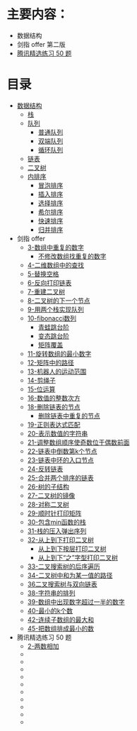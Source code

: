 ﻿# 主要内容：
- 数据结构
- 剑指 offer 第二版
- [腾讯精选练习 50 题](https://leetcode-cn.com/problemset/50/)
        
# 目录
 - [数据结构](https://github.com/jinbooooom/coding-for-interview/blob/master/Data%20structure/README.md)
    - [栈](https://github.com/jinbooooom/coding-for-interview/blob/master/Data%20structure/stack/stack.py)
    - [队列](https://github.com/jinbooooom/coding-for-interview/blob/master/Data%20structure/queue)
        - [普通队列](https://github.com/jinbooooom/coding-for-interview/blob/master/Data%20structure/queue/queue.py)
        - [双端队列](https://github.com/jinbooooom/coding-for-interview/blob/master/Data%20structure/queue/deque.py)
        - [循环队列](https://github.com/jinbooooom/coding-for-interview/blob/master/Data%20structure/queue/loopqueue.py)
    - [链表](https://github.com/jinbooooom/coding-for-interview/blob/master/Data%20structure/list/linkedList.py)
    - [二叉树](https://github.com/jinbooooom/coding-for-interview/tree/master/Data%20structure/tree/BinaryTree.py)
    - [内排序](https://github.com/jinbooooom/coding-for-interview/tree/master/Data%20structure/sort)
        - [冒泡排序](https://github.com/jinbooooom/coding-for-interview/blob/master/Data%20structure/sort/bubbleSort.py)
        - [插入排序](https://github.com/jinbooooom/coding-for-interview/blob/master/Data%20structure/sort/insertSort.py)
        - [选择排序](https://github.com/jinbooooom/coding-for-interview/blob/master/Data%20structure/sort/selectSort.py)
        - [希尔排序](https://github.com/jinbooooom/coding-for-interview/blob/master/Data%20structure/sort/shellSort.py)
        - [快速排序](https://github.com/jinbooooom/coding-for-interview/blob/master/Data%20structure/sort/quickSort.py)
        - [归并排序](https://github.com/jinbooooom/coding-for-interview/blob/master/Data%20structure/sort/mergeSort.py)
- 剑指 offer
    - [3-数组中重复的数字](https://github.com/jinbooooom/coding-for-interview/blob/master/%E5%89%91%E6%8C%87offer/3-%E6%95%B0%E7%BB%84%E4%B8%AD%E9%87%8D%E5%A4%8D%E7%9A%84%E6%95%B0%E5%AD%97/duplication.py)
        - [不修改数组找重复的数字](https://github.com/jinbooooom/coding-for-interview/blob/master/%E5%89%91%E6%8C%87offer/3-%E6%95%B0%E7%BB%84%E4%B8%AD%E9%87%8D%E5%A4%8D%E7%9A%84%E6%95%B0%E5%AD%97/duplication2.py)
    - [4-二维数组中的查找](https://github.com/jinbooooom/coding-for-interview/blob/master/%E5%89%91%E6%8C%87offer/4-%E4%BA%8C%E7%BB%B4%E6%95%B0%E7%BB%84%E4%B8%AD%E7%9A%84%E6%9F%A5%E6%89%BE/find.py)
    - [5-替换空格](https://github.com/jinbooooom/coding-for-interview/blob/master/%E5%89%91%E6%8C%87offer/5-%E6%9B%BF%E6%8D%A2%E7%A9%BA%E6%A0%BC/replaceBlank.py)
    - [6-反向打印链表](https://github.com/jinbooooom/coding-for-interview/blob/master/%E5%89%91%E6%8C%87offer/6-%E5%8F%8D%E5%90%91%E6%89%93%E5%8D%B0%E9%93%BE%E8%A1%A8/6%20printListFromTailToHead.py)
    - [7-重建二叉树](https://github.com/jinbooooom/coding-for-interview/blob/master/%E5%89%91%E6%8C%87offer/7-%E9%87%8D%E5%BB%BA%E4%BA%8C%E5%8F%89%E6%A0%91/reConstructBinaryTree.py)
    - [8-二叉树的下一个节点](https://github.com/jinbooooom/coding-for-interview/blob/master/%E5%89%91%E6%8C%87offer/8-%E4%BA%8C%E5%8F%89%E6%A0%91%E7%9A%84%E4%B8%8B%E4%B8%80%E4%B8%AA%E8%8A%82%E7%82%B9/getNext.py)
    - [9-用两个栈实现队列](https://github.com/jinbooooom/coding-for-interview/blob/master/%E5%89%91%E6%8C%87offer/9-%E7%94%A8%E4%B8%A4%E4%B8%AA%E6%A0%88%E5%AE%9E%E7%8E%B0%E9%98%9F%E5%88%97/stack2queue.py)
    - [10-fibonacci数列](https://github.com/jinbooooom/coding-for-interview/blob/master/%E5%89%91%E6%8C%87offer/10-fibonacci%E6%95%B0%E5%88%97/fibonacci.py)
        - [青蛙跳台阶](https://github.com/jinbooooom/coding-for-interview/blob/master/%E5%89%91%E6%8C%87offer/10-fibonacci%E6%95%B0%E5%88%97/jumpFloor.py)
        - [变态跳台阶](https://github.com/jinbooooom/coding-for-interview/blob/master/%E5%89%91%E6%8C%87offer/10-fibonacci%E6%95%B0%E5%88%97/jumpFloor2.py)
        - [矩阵覆盖](https://github.com/jinbooooom/coding-for-interview/blob/master/%E5%89%91%E6%8C%87offer/10-fibonacci%E6%95%B0%E5%88%97/rectCover.py)
    - [11-旋转数组的最小数字](https://github.com/jinbooooom/coding-for-interview/blob/master/%E5%89%91%E6%8C%87offer/11-%E6%97%8B%E8%BD%AC%E6%95%B0%E7%BB%84%E7%9A%84%E6%9C%80%E5%B0%8F%E6%95%B0%E5%AD%97/minOfRotatingArray.py)
    - [12-矩阵中的路径](https://github.com/jinbooooom/coding-for-interview/blob/master/%E5%89%91%E6%8C%87offer/12-%E7%9F%A9%E9%98%B5%E4%B8%AD%E7%9A%84%E8%B7%AF%E5%BE%84/12%20hasPath.py)
    - [13-机器人的运动范围](https://github.com/jinbooooom/coding-for-interview/blob/master/%E5%89%91%E6%8C%87offer/13-%E6%9C%BA%E5%99%A8%E4%BA%BA%E7%9A%84%E8%BF%90%E5%8A%A8%E8%8C%83%E5%9B%B4/movingCount.py)
    - [14-剪绳子](https://github.com/jinbooooom/coding-for-interview/blob/master/%E5%89%91%E6%8C%87offer/14-%E5%89%AA%E7%BB%B3%E5%AD%90/maxCut.py)
    - [15-位运算](https://github.com/jinbooooom/coding-for-interview/blob/master/%E5%89%91%E6%8C%87offer/15-%E4%BD%8D%E8%BF%90%E7%AE%97/numberOf1.py)
    - [16-数值的整数次方](https://github.com/jinbooooom/coding-for-interview/blob/master/%E5%89%91%E6%8C%87offer/16-%E6%95%B0%E5%80%BC%E7%9A%84%E6%95%B4%E6%95%B0%E6%AC%A1%E6%96%B9/Power.py)
    - [18-删除链表的节点](https://github.com/jinbooooom/coding-for-interview/blob/master/%E5%89%91%E6%8C%87offer/18-%E5%88%A0%E9%99%A4%E9%93%BE%E8%A1%A8%E7%9A%84%E8%8A%82%E7%82%B9/deleteNode.py)
        - [删除链表中重复的节点](https://github.com/jinbooooom/coding-for-interview/blob/master/%E5%89%91%E6%8C%87offer/18-%E5%88%A0%E9%99%A4%E9%93%BE%E8%A1%A8%E7%9A%84%E8%8A%82%E7%82%B9/deleteduplication.py)
    - [19-正则表达式匹配](https://github.com/jinbooooom/coding-for-interview/blob/master/%E5%89%91%E6%8C%87offer/19-%E6%AD%A3%E5%88%99%E8%A1%A8%E8%BE%BE%E5%BC%8F%E5%8C%B9%E9%85%8D/match.py)
    - [20-表示数值的字符串](https://github.com/jinbooooom/coding-for-interview/blob/master/%E5%89%91%E6%8C%87offer/20-%E8%A1%A8%E7%A4%BA%E6%95%B0%E5%80%BC%E7%9A%84%E5%AD%97%E7%AC%A6%E4%B8%B2/isNumeric.py)
    - [21-调整数组顺序使奇数位于偶数前面](https://github.com/jinbooooom/coding-for-interview/blob/master/%E5%89%91%E6%8C%87offer/21-%E8%B0%83%E6%95%B4%E6%95%B0%E7%BB%84%E9%A1%BA%E5%BA%8F%E4%BD%BF%E5%A5%87%E6%95%B0%E4%BD%8D%E4%BA%8E%E5%81%B6%E6%95%B0%E5%89%8D%E9%9D%A2/reOrderArray.py)
    - [22-链表中倒数第k个节点](https://github.com/jinbooooom/coding-for-interview/blob/master/%E5%89%91%E6%8C%87offer/22-%E9%93%BE%E8%A1%A8%E4%B8%AD%E5%80%92%E6%95%B0%E7%AC%ACk%E4%B8%AA%E8%8A%82%E7%82%B9/findKthToTail.py)
    - [23-链表中环的入口节点](https://github.com/jinbooooom/coding-for-interview/blob/master/%E5%89%91%E6%8C%87offer/23-%E9%93%BE%E8%A1%A8%E4%B8%AD%E7%8E%AF%E7%9A%84%E5%85%A5%E5%8F%A3%E8%8A%82%E7%82%B9/entryNodeOfLoop.py)
    - [24-反转链表](https://github.com/jinbooooom/coding-for-interview/blob/master/%E5%89%91%E6%8C%87offer/24-%E5%8F%8D%E8%BD%AC%E9%93%BE%E8%A1%A8/reverseList.py)
    - [25-合并两个排序的链表](https://github.com/jinbooooom/coding-for-interview/blob/master/%E5%89%91%E6%8C%87offer/25-%E5%90%88%E5%B9%B6%E4%B8%A4%E4%B8%AA%E6%8E%92%E5%BA%8F%E7%9A%84%E9%93%BE%E8%A1%A8/merge.py)
    - [26-树的子结构](https://github.com/jinbooooom/coding-for-interview/blob/master/%E5%89%91%E6%8C%87offer/26-%E6%A0%91%E7%9A%84%E5%AD%90%E7%BB%93%E6%9E%84/hasSubTree.py)
    - [27-二叉树的镜像](https://github.com/jinbooooom/coding-for-interview/blob/master/%E5%89%91%E6%8C%87offer/27-%E4%BA%8C%E5%8F%89%E6%A0%91%E7%9A%84%E9%95%9C%E5%83%8F/mirror.py)
    - [28-对称二叉树](https://github.com/jinbooooom/coding-for-interview/blob/master/%E5%89%91%E6%8C%87offer/28-%E5%AF%B9%E7%A7%B0%E4%BA%8C%E5%8F%89%E6%A0%91/isSymmetrical.py)
    - [29-顺时针打印矩阵](https://github.com/jinbooooom/coding-for-interview/blob/master/%E5%89%91%E6%8C%87offer/29-%E9%A1%BA%E6%97%B6%E9%92%88%E6%89%93%E5%8D%B0%E7%9F%A9%E9%98%B5/printMatrixClockWisely.py)
    - [30-包含min函数的栈](https://github.com/jinbooooom/coding-for-interview/blob/master/%E5%89%91%E6%8C%87offer/30-%E5%8C%85%E5%90%ABmin%E5%87%BD%E6%95%B0%E7%9A%84%E6%A0%88/min.py)
    - [31-栈的压入弹出序列](https://github.com/jinbooooom/coding-for-interview/blob/master/%E5%89%91%E6%8C%87offer/31-%E6%A0%88%E7%9A%84%E5%8E%8B%E5%85%A5%E5%BC%B9%E5%87%BA%E5%BA%8F%E5%88%97/isPopOrder.py)
    - [32-从上到下打印二叉树](https://github.com/jinbooooom/coding-for-interview/blob/master/%E5%89%91%E6%8C%87offer/32-%E4%BB%8E%E4%B8%8A%E5%88%B0%E4%B8%8B%E6%89%93%E5%8D%B0%E4%BA%8C%E5%8F%89%E6%A0%91/printFormTopToBottom.py)
        - [从上到下按层打印二叉树](https://github.com/jinbooooom/coding-for-interview/blob/master/%E5%89%91%E6%8C%87offer/32-%E4%BB%8E%E4%B8%8A%E5%88%B0%E4%B8%8B%E6%89%93%E5%8D%B0%E4%BA%8C%E5%8F%89%E6%A0%91/printManyLines.py)
        - [从上到下“之”字型打印二叉树](https://github.com/jinbooooom/coding-for-interview/blob/master/%E5%89%91%E6%8C%87offer/32-%E4%BB%8E%E4%B8%8A%E5%88%B0%E4%B8%8B%E6%89%93%E5%8D%B0%E4%BA%8C%E5%8F%89%E6%A0%91/printZHI.py)
    - [33-二叉搜索树的后序遍历](https://github.com/jinbooooom/coding-for-interview/blob/master/%E5%89%91%E6%8C%87offer/33-%E4%BA%8C%E5%8F%89%E6%90%9C%E7%B4%A2%E6%A0%91%E7%9A%84%E5%90%8E%E5%BA%8F%E9%81%8D%E5%8E%86/verifySquenceOfBST.py)
    - [34-二叉树中和为某一值的路径](https://github.com/jinbooooom/coding-for-interview/blob/master/%E5%89%91%E6%8C%87offer/34-%E4%BA%8C%E5%8F%89%E6%A0%91%E4%B8%AD%E5%92%8C%E4%B8%BA%E6%9F%90%E4%B8%80%E5%80%BC%E7%9A%84%E8%B7%AF%E5%BE%84/findPath.py)
    - [36二叉搜索树与双向链表](https://github.com/jinbooooom/coding-for-interview/blob/master/%E5%89%91%E6%8C%87offer/36%E4%BA%8C%E5%8F%89%E6%90%9C%E7%B4%A2%E6%A0%91%E4%B8%8E%E5%8F%8C%E5%90%91%E9%93%BE%E8%A1%A8/convert.py)
    - [38-字符串的排列](https://github.com/jinbooooom/coding-for-interview/blob/master/%E5%89%91%E6%8C%87offer/38-%E5%AD%97%E7%AC%A6%E4%B8%B2%E7%9A%84%E6%8E%92%E5%88%97/pailie.py)
    - [39-数组中出现数字超过一半的数字](https://github.com/jinbooooom/coding-for-interview/blob/master/%E5%89%91%E6%8C%87offer/39-%E6%95%B0%E7%BB%84%E4%B8%AD%E5%87%BA%E7%8E%B0%E6%95%B0%E5%AD%97%E8%B6%85%E8%BF%87%E4%B8%80%E5%8D%8A%E7%9A%84%E6%95%B0%E5%AD%97/MoreThanHalfNum_Solution.py)
    - [40-最小的k个数](https://github.com/jinbooooom/coding-for-interview/blob/master/%E5%89%91%E6%8C%87offer/40-%E6%9C%80%E5%B0%8F%E7%9A%84k%E4%B8%AA%E6%95%B0/GetLeastNumbers_Solution.py)
    - [42-连续子数组的最大和](https://github.com/jinbooooom/coding-for-interview/blob/master/%E5%89%91%E6%8C%87offer/42-%E8%BF%9E%E7%BB%AD%E5%AD%90%E6%95%B0%E7%BB%84%E7%9A%84%E6%9C%80%E5%A4%A7%E5%92%8C/FindGreatestSumOfSubArray.py)
    - [45-把数组排成最小的数](https://github.com/jinbooooom/coding-for-interview/blob/master/%E5%89%91%E6%8C%87offer/45-%E6%8A%8A%E6%95%B0%E7%BB%84%E6%8E%92%E6%88%90%E6%9C%80%E5%B0%8F%E7%9A%84%E6%95%B0/PrintMinNumber.py)
- 腾讯精选练习 50 题
    - [2-两数相加](https://github.com/jinbooooom/coding-for-interview/blob/master/tencentLeetCode50/)
    - []()
    - []()
    - []()
    - []()
    - []()
    - []()
    - []()
    - []()
    - []()
    - []()
    